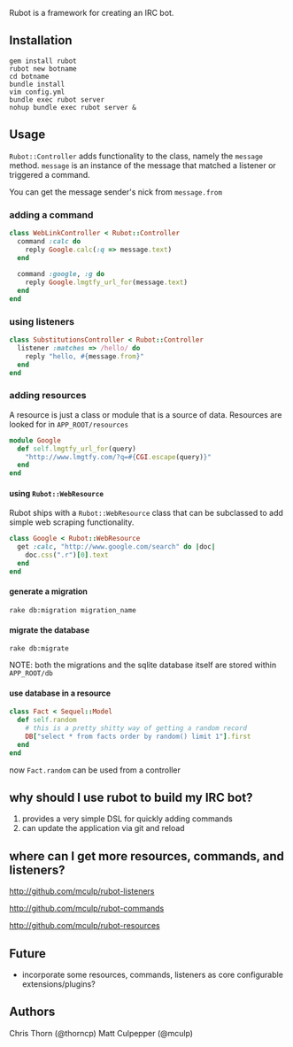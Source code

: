 Rubot is a framework for creating an IRC bot.  
 
Installation
------------
    gem install rubot
    rubot new botname
    cd botname
    bundle install 
    vim config.yml
    bundle exec rubot server
    nohup bundle exec rubot server & 
 
Usage
-----

`Rubot::Controller` adds functionality to the class, namely the
`message` method. `message` is an instance of the message that matched a
listener or triggered a command. 

You can get the message sender's nick from `message.from` 

### adding a command

```ruby
class WebLinkController < Rubot::Controller
  command :calc do
    reply Google.calc(:q => message.text)
  end
  
  command :google, :g do
    reply Google.lmgtfy_url_for(message.text)
  end
end
```
 
### using listeners 

```ruby
class SubstitutionsController < Rubot::Controller
  listener :matches => /hello/ do
    reply "hello, #{message.from}"
  end
end
```
 
### adding resources
A resource is just a class or module that is a source of data. Resources are looked for
in `APP_ROOT/resources`

```ruby
module Google
  def self.lmgtfy_url_for(query)
    "http://www.lmgtfy.com/?q=#{CGI.escape(query)}"
  end
end
```

#### using `Rubot::WebResource`
Rubot ships with a `Rubot::WebResource` class that can be subclassed to add simple
web scraping functionality.

```ruby
class Google < Rubot::WebResource
  get :calc, "http://www.google.com/search" do |doc|
    doc.css(".r")[0].text
  end
end
```

#### generate a migration
    rake db:migration migration_name

#### migrate the database
    rake db:migrate

NOTE: both the migrations and the sqlite database itself are stored
within `APP_ROOT/db`

#### use database in a resource

```ruby
class Fact < Sequel::Model
  def self.random
    # this is a pretty shitty way of getting a random record
    DB["select * from facts order by random() limit 1"].first
  end
end
```

now `Fact.random` can be used from a controller

why should I use rubot to build my IRC bot?
-------------------------------------------

1. provides a very simple DSL for quickly adding commands
2. can update the application via git and reload  

where can I get more resources, commands, and listeners?
--------------------------------------------------------

http://github.com/mculp/rubot-listeners

http://github.com/mculp/rubot-commands

http://github.com/mculp/rubot-resources
 
Future
------
* incorporate some resources, commands, listeners as core configurable extensions/plugins? 

Authors
-------
Chris Thorn (@thorncp)
Matt Culpepper (@mculp)

